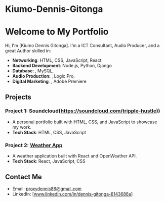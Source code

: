 # Kiumo-Dennis-Gitonga
# Welcome to My Portfolio

Hi, I'm [Kiumo Dennis Gitonga]. I'm a ICT Consultant, Audio Producer, and a great Author skilled in:

- **Networking**: HTML, CSS, JavaScript, React
- **Backend Development**: Node.js, Python, Django
- **Database**: , MySQL,
- **Audio Production**: , Logic Pro,
-  **Digital Marketing**: , Adobe Premiere

## Projects

### Project 1: Soundcloud(https://soundcloud.com/tripple-hustle))
- A personal portfolio built with HTML, CSS, and JavaScript to showcase my work.
- **Tech Stack**: HTML, CSS, JavaScript

### Project 2: [Weather App](https://github.com/yourusername/weather-app)
- A weather application built with React and OpenWeather API.
- **Tech Stack**: React, JavaScript, CSS

## Contact Me
- Email: [proxydennis86@gmail.com](mailto:proxydennis86@gmail.com)
- LinkedIn: [www.linkedin.com/in/dennis-gitonga-8143686a]
